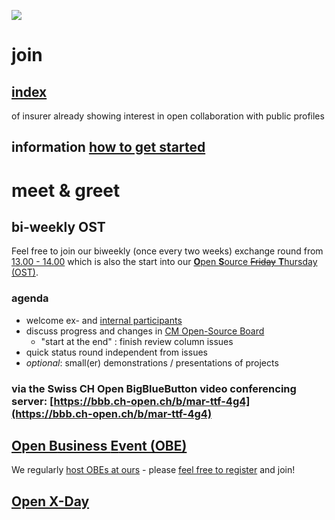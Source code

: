 ![](https://upload.wikimedia.org/wikipedia/commons/thumb/2/24/Icon_DINA_Voraussetzungen_Digitale_Nachhaltigkeit_08_Faire_F%C3%BChrungsstrukturen_Farbig.svg/200px-Icon_DINA_Voraussetzungen_Digitale_Nachhaltigkeit_08_Faire_F%C3%BChrungsstrukturen_Farbig.svg.png)

# join

## [index](http://open-insurance.org/index/)

of insurer already showing interest in open collaboration with public profiles

## information [how to get started](../guides/starting.md)

# meet & greet

## bi-weekly OST
Feel free to join our biweekly (once every two weeks) exchange round from [13.00 - 14.00](https://time.is/de/Basel) which is also the start into our [**O**pen **S**ource ~~Friday~~ **T**hursday (OST)](https://opensourcefriday.com).

### agenda

 - welcome ex- and [internal participants](https://github.com/orgs/baloise/people)
 - discuss progress and changes in [CM Open-Source Board](https://github.com/orgs/baloise/projects/3)
   - "start at the end" : finish review column issues
 - quick status round independent from issues
 - *optional*: small(er) demonstrations / presentations of projects

### via the Swiss CH Open BigBlueButton video conferencing server: [https://bbb.ch-open.ch/b/mar-ttf-4g4](https://bbb.ch-open.ch/b/mar-ttf-4g4)

## [**O**pen **B**usiness **E**vent (OBE)](https://www.ch-open.ch/ch-open-business-events/)

We regularly [host OBEs at ours](http://baloise.github.io/about) - please [feel free to register](https://www.ch-open.ch/ch-open-business-events/ch-open-business-lunch/) and join!

## [Open X-Day](https://www.openfriday.org)
